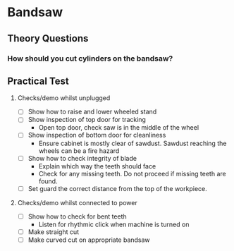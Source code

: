 Bandsaw
=======

Theory Questions
----------------

### How should you cut cylinders on the bandsaw?

Practical Test
--------------

1.	Checks/demo whilst unplugged

	-	[ ] Show how to raise and lower wheeled stand
	-	[ ] Show inspection of top door for tracking
		-	Open top door, check saw is in the middle of the wheel
	-	[ ] Show inspection of bottom door for cleanliness
		-	Ensure cabinet is mostly clear of sawdust. Sawdust reaching the wheels can be a fire hazard
	-	[ ] Show how to check integrity of blade
		-	Explain which way the teeth should face
		-	Check for any missing teeth. Do not proceed if missing teeth are found.
	-	[ ] Set guard the correct distance from the top of the workpiece.

2.	Checks/demo whilst connected to power

	-	[ ] Show how to check for bent teeth
		-	Listen for rhythmic click when machine is turned on
	-	[ ] Make straight cut
	-	[ ] Make curved cut on appropriate bandsaw
